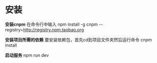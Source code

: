 # 安装
**安装cnpm**
在命令行中输入 npm install -g cnpm --registry=http://registry.npm.taobao.org

**安装项目所需的依赖**
要安装依赖包，首先cd到项目文件夹然后运行命令 cnpm install

**启动服务**
npm run dev